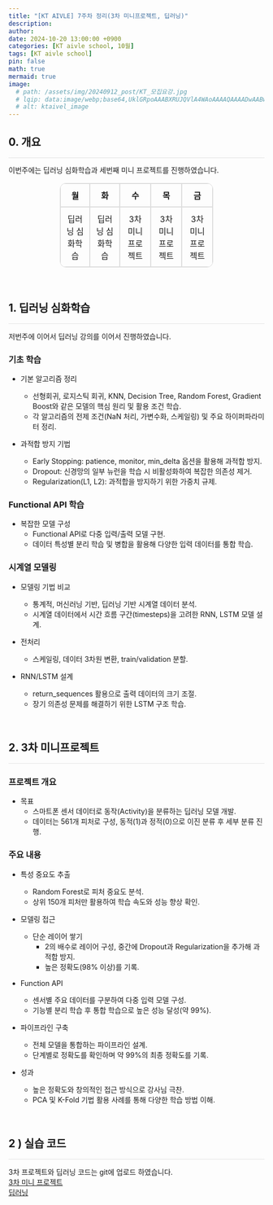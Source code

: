 ```yaml
---
title: "[KT AIVLE] 7주차 정리(3차 미니프로젝트, 딥러닝)"
description: 
author:
date: 2024-10-20 13:00:00 +0900
categories: [KT aivle school, 10월]
tags: [KT aivle school]
pin: false
math: true
mermaid: true
image:
  # path: /assets/img/20240912_post/KT_모집요강.jpg
  # lqip: data:image/webp;base64,UklGRpoAAABXRUJQVlA4WAoAAAAQAAAADwAABwAAQUxQSDIAAAARL0AmbZurmr57yyIiqE8oiG0bejIYEQTgqiDA9vqnsUSI6H+oAERp2HZ65qP/VIAWAFZQOCBCAAAA8AEAnQEqEAAIAAVAfCWkAALp8sF8rgRgAP7o9FDvMCkMde9PK7euH5M1m6VWoDXf2FkP3BqV0ZYbO6NA/VFIAAAA
  # alt: ktaivel_image
---
```



## **0. 개요**
<hr style="height: 0.5px; background-color: rgba(0, 0, 0, .1); border: none;" /> 

이번주에는 딥러닝 심화학습과 세번째 미니 프로젝트를 진행하였습니다.


<div align="center">
  <table border="1" cellspacing="0" cellpadding="10" style="border-collapse: separate; border-radius: 12px; overflow: hidden; text-align: center; width: 60%; border: 1px solid #ddd;">
    <tr>
      <th style="border: 1px solid #ddd; padding: 10px;">월</th>
      <th style="border: 1px solid #ddd; padding: 10px;">화</th>
      <th style="border: 1px solid #ddd; padding: 10px;">수</th>
      <th style="border: 1px solid #ddd; padding: 10px;">목</th>
      <th style="border: 1px solid #ddd; padding: 10px;">금</th>
    </tr>
    <tr>
      <td colspan="1" style="border: 1px solid #ddd; padding: 10px;">딥러닝 심화학습</td>
      <td colspan="1" style="border: 1px solid #ddd; padding: 10px;">딥러닝 심화학습</td>
      <td colspan="1" style="border: 1px solid #ddd; padding: 10px;">3차 미니프로젝트</td>
      <td colspan="1" style="border: 1px solid #ddd; padding: 10px;">3차 미니프로젝트</td>
      <td colspan="1" style="border: 1px solid #ddd; padding: 10px;">3차 미니프로젝트</td>
    </tr>
  </table>
</div>


<br>

## **1. 딥러닝 심화학습**
<hr style="height: 0.5px; background-color: rgba(0, 0, 0, .1); border: none;" /> 
저번주에 이어서 딥러닝 강의를 이어서 진행하였습니다.

### 기초 학습
- 기본 알고리즘 정리

  - 선형회귀, 로지스틱 회귀, KNN, Decision Tree, Random Forest, Gradient Boost와 같은 모델의 핵심 원리 및 활용 조건 학습.
  - 각 알고리즘의 전제 조건(NaN 처리, 가변수화, 스케일링) 및 주요 하이퍼파라미터 정리.

- 과적합 방지 기법
  - Early Stopping: patience, monitor, min_delta 옵션을 활용해 과적합 방지.
  - Dropout: 신경망의 일부 뉴런을 학습 시 비활성화하여 복잡한 의존성 제거.
  - Regularization(L1, L2): 과적합을 방지하기 위한 가중치 규제.

### Functional API 학습
- 복잡한 모델 구성
  - Functional API로 다중 입력/출력 모델 구현.
  - 데이터 특성별 분리 학습 및 병합을 활용해 다양한 입력 데이터를 통합 학습.

### 시계열 모델링
- 모델링 기법 비교
  - 통계적, 머신러닝 기반, 딥러닝 기반 시계열 데이터 분석.
  - 시계열 데이터에서 시간 흐름 구간(timesteps)을 고려한 RNN, LSTM 모델 설계.

- 전처리
  - 스케일링, 데이터 3차원 변환, train/validation 분할.

- RNN/LSTM 설계
  - return_sequences 활용으로 출력 데이터의 크기 조절.
  - 장기 의존성 문제를 해결하기 위한 LSTM 구조 학습.

<br>

## **2. 3차 미니프로젝트**
<hr style="height: 0.5px; background-color: rgba(0, 0, 0, .1); border: none;" /> 

### 프로젝트 개요
- 목표
  - 스마트폰 센서 데이터로 동작(Activity)을 분류하는 딥러닝 모델 개발.
  - 데이터는 561개 피처로 구성, 동적(1)과 정적(0)으로 이진 분류 후 세부 분류 진행.

### 주요 내용
- 특성 중요도 추출
  - Random Forest로 피처 중요도 분석.
  - 상위 150개 피처만 활용하여 학습 속도와 성능 향상 확인.

- 모델링 접근
  - 단순 레이어 쌓기
    - 2의 배수로 레이어 구성, 중간에 Dropout과 Regularization을 추가해 과적합 방지.
    - 높은 정확도(98% 이상)를 기록.

- Function API
  - 센서별 주요 데이터를 구분하여 다중 입력 모델 구성.
  - 기능별 분리 학습 후 통합 학습으로 높은 성능 달성(약 99%).

- 파이프라인 구축
  - 전체 모델을 통합하는 파이프라인 설계.
  - 단계별로 정확도를 확인하며 약 99%의 최종 정확도를 기록.

- 성과
  - 높은 정확도와 창의적인 접근 방식으로 강사님 극찬.
  - PCA 및 K-Fold 기법 활용 사례를 통해 다양한 학습 방법 이해.

<br>

## 2 ) 실습 코드
<hr style="height: 0.5px; background-color: rgba(0, 0, 0, .1); border: none;" /> 

3차 프로젝트와 딥러닝 코드는 git에 업로드 하였습니다.  
[3차 미니 프로젝트](https://github.com/Lucky-SeoYounghyun/kt_aivle/tree/main/mini_project_03)  
[딥러닝](https://github.com/Lucky-SeoYounghyun/kt_aivle/tree/main/DL)